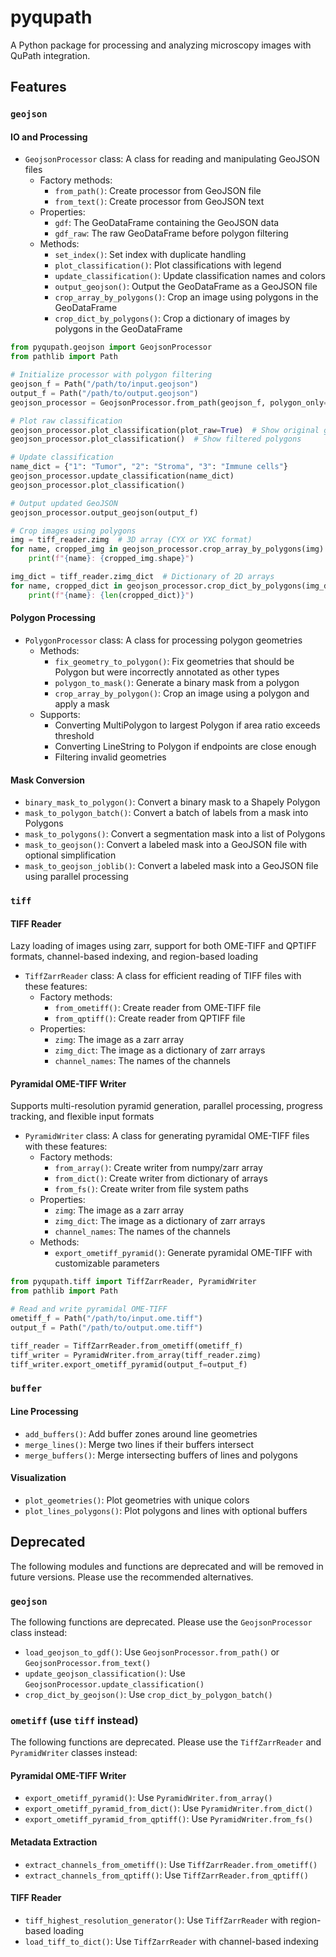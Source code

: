 # pyqupath

A Python package for processing and analyzing microscopy images with QuPath integration.

## Features

### `geojson`

#### IO and Processing

- `GeojsonProcessor` class: A class for reading and manipulating GeoJSON files
  - Factory methods:
    - `from_path()`: Create processor from GeoJSON file
    - `from_text()`: Create processor from GeoJSON text
  - Properties:
    - `gdf`: The GeoDataFrame containing the GeoJSON data
    - `gdf_raw`: The raw GeoDataFrame before polygon filtering
  - Methods:
    - `set_index()`: Set index with duplicate handling
    - `plot_classification()`: Plot classifications with legend
    - `update_classification()`: Update classification names and colors
    - `output_geojson()`: Output the GeoDataFrame as a GeoJSON file
    - `crop_array_by_polygons()`: Crop an image using polygons in the GeoDataFrame
    - `crop_dict_by_polygons()`: Crop a dictionary of images by polygons in the GeoDataFrame

```python
from pyqupath.geojson import GeojsonProcessor
from pathlib import Path

# Initialize processor with polygon filtering
geojson_f = Path("/path/to/input.geojson")
output_f = Path("/path/to/output.geojson")
geojson_processor = GeojsonProcessor.from_path(geojson_f, polygon_only=True)

# Plot raw classification
geojson_processor.plot_classification(plot_raw=True)  # Show original geometries
geojson_processor.plot_classification()  # Show filtered polygons

# Update classification
name_dict = {"1": "Tumor", "2": "Stroma", "3": "Immune cells"}
geojson_processor.update_classification(name_dict)
geojson_processor.plot_classification()

# Output updated GeoJSON
geojson_processor.output_geojson(output_f)

# Crop images using polygons
img = tiff_reader.zimg  # 3D array (CYX or YXC format)
for name, cropped_img in geojson_processor.crop_array_by_polygons(img):
    print(f"{name}: {cropped_img.shape}")

img_dict = tiff_reader.zimg_dict  # Dictionary of 2D arrays
for name, cropped_dict in geojson_processor.crop_dict_by_polygons(img_dict):
    print(f"{name}: {len(cropped_dict)}")
```

#### Polygon Processing

- `PolygonProcessor` class: A class for processing polygon geometries
  - Methods:
    - `fix_geometry_to_polygon()`: Fix geometries that should be Polygon but were incorrectly annotated as other types
    - `polygon_to_mask()`: Generate a binary mask from a polygon
    - `crop_array_by_polygon()`: Crop an image using a polygon and apply a mask
  - Supports:
    - Converting MultiPolygon to largest Polygon if area ratio exceeds threshold
    - Converting LineString to Polygon if endpoints are close enough
    - Filtering invalid geometries

#### Mask Conversion

- `binary_mask_to_polygon()`: Convert a binary mask to a Shapely Polygon
- `mask_to_polygon_batch()`: Convert a batch of labels from a mask into Polygons
- `mask_to_polygons()`: Convert a segmentation mask into a list of Polygons
- `mask_to_geojson()`: Convert a labeled mask into a GeoJSON file with optional simplification
- `mask_to_geojson_joblib()`: Convert a labeled mask into a GeoJSON file using parallel processing

### `tiff`

#### TIFF Reader

Lazy loading of images using zarr, support for both OME-TIFF and QPTIFF formats, channel-based indexing, and region-based loading

- `TiffZarrReader` class: A class for efficient reading of TIFF files with these features:
  - Factory methods:
    - `from_ometiff()`: Create reader from OME-TIFF file
    - `from_qptiff()`: Create reader from QPTIFF file
  - Properties:
    - `zimg`: The image as a zarr array
    - `zimg_dict`: The image as a dictionary of zarr arrays
    - `channel_names`: The names of the channels

#### Pyramidal OME-TIFF Writer

Supports multi-resolution pyramid generation, parallel processing, progress tracking, and flexible input formats

- `PyramidWriter` class: A class for generating pyramidal OME-TIFF files with these features:
  - Factory methods:
    - `from_array()`: Create writer from numpy/zarr array
    - `from_dict()`: Create writer from dictionary of arrays
    - `from_fs()`: Create writer from file system paths
  - Properties:
    - `zimg`: The image as a zarr array
    - `zimg_dict`: The image as a dictionary of zarr arrays
    - `channel_names`: The names of the channels
  - Methods:
    - `export_ometiff_pyramid()`: Generate pyramidal OME-TIFF with customizable parameters

```python
from pyqupath.tiff import TiffZarrReader, PyramidWriter
from pathlib import Path

# Read and write pyramidal OME-TIFF
ometiff_f = Path("/path/to/input.ome.tiff")
output_f = Path("/path/to/output.ome.tiff")

tiff_reader = TiffZarrReader.from_ometiff(ometiff_f)
tiff_writer = PyramidWriter.from_array(tiff_reader.zimg)
tiff_writer.export_ometiff_pyramid(output_f=output_f)
```

### `buffer`

#### Line Processing

- `add_buffers()`: Add buffer zones around line geometries
- `merge_lines()`: Merge two lines if their buffers intersect
- `merge_buffers()`: Merge intersecting buffers of lines and polygons

#### Visualization

- `plot_geometries()`: Plot geometries with unique colors
- `plot_lines_polygons()`: Plot polygons and lines with optional buffers

## Deprecated

The following modules and functions are deprecated and will be removed in future versions. Please use the recommended alternatives.

### `geojson`

The following functions are deprecated. Please use the `GeojsonProcessor` class instead:

- `load_geojson_to_gdf()`: Use `GeojsonProcessor.from_path()` or `GeojsonProcessor.from_text()`
- `update_geojson_classification()`: Use `GeojsonProcessor.update_classification()`
- `crop_dict_by_geojson()`: Use `crop_dict_by_polygon_batch()`

### `ometiff` (use `tiff` instead)

The following functions are deprecated. Please use the `TiffZarrReader` and `PyramidWriter` classes instead:

#### Pyramidal OME-TIFF Writer

- `export_ometiff_pyramid()`: Use `PyramidWriter.from_array()`
- `export_ometiff_pyramid_from_dict()`: Use `PyramidWriter.from_dict()`
- `export_ometiff_pyramid_from_qptiff()`: Use `PyramidWriter.from_fs()`

#### Metadata Extraction

- `extract_channels_from_ometiff()`: Use `TiffZarrReader.from_ometiff()`
- `extract_channels_from_qptiff()`: Use `TiffZarrReader.from_qptiff()`

#### TIFF Reader

- `tiff_highest_resolution_generator()`: Use `TiffZarrReader` with region-based loading
- `load_tiff_to_dict()`: Use `TiffZarrReader` with channel-based indexing
